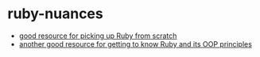# ruby-nuances

* [good resource for picking up Ruby from scratch](https://www.codecademy.com/learn/ruby)
* [another good resource for getting to know Ruby and its OOP principles](http://www.poodr.com/)
